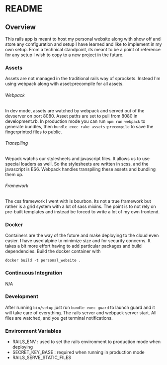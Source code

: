 # README

## Overview
This rails app is meant to host my personal website along with show off and store any configuration and setup I have learned and like to implement in my own setup. From a technical standpoint, its meant to be a point of reference for any setup I wish to copy to a new project in the future.

### Assets
Assets are not managed in the traditional rails way of sprockets. Instead I'm using webpack along with asset:precompile for all assets.

###### Webpack
In dev mode, assets are watched by webpack and served out of the devserver on port 8080. Asset paths are set to pull from 8080 in development.rb. In production mode you can run `npm run webpack` to generate bundles, then `bundle exec rake assets:precompile` to save the fingerprinted files to public.

###### Transpiling
Wepack watchs our stylesheets and javascript files. It allows us to use special loaders as well. So the stylesheets are written in scss, and the javascript is ES6. Webpack handles transpiling these assets and bundling them up.

###### Framework
The css framework I went with is bourbon. Its not a true framework but rather is a grid system with a lot of sass mixins. The point is to not rely on pre-built templates and instead be forced to write a lot of my own frontend. 

### Docker
Containers are the way of the future and make deploying to the cloud even easier. I have used alpine to minimize size and for security concerns. It takes a bit more effort having to add particular packages and build dependencies. Build the docker container with

`docker build -t personal_website .`

### Continuous Integration
N/A

### Development
After running `bin/setup` just run `bundle exec guard` to launch guard and it will take care of everything. The rails server and webpack server start. All files are watched, and you get terminal notifications.

### Environment Variables
* RAILS_ENV : used to set the rails environment to production mode when deploying
* SECRET_KEY_BASE : required when running in production mode
* RAILS_SERVE_STATIC_FILES
